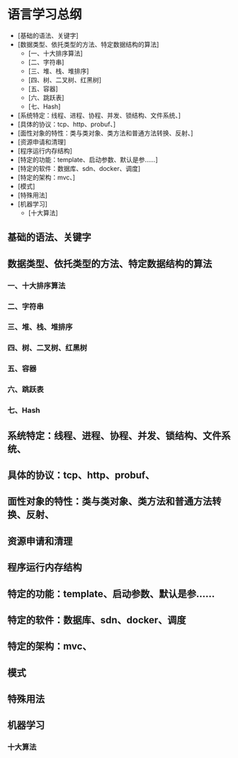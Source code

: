 # 语言学习总纲
<!-- vim-markdown-toc GFM -->

* [基础的语法、关键字]
* [数据类型、依托类型的方法、特定数据结构的算法]
	* [一、十大排序算法]
	* [二、字符串]
	* [三、堆、栈、堆排序]
	* [四、树、二叉树、红黑树]
	* [五、容器]
	* [六、跳跃表]
	* [七、Hash]
* [系统特定：线程、进程、协程、并发、锁结构、文件系统、]
* [具体的协议：tcp、http、probuf、]
* [面性对象的特性：类与类对象、类方法和普通方法转换、反射、]
* [资源申请和清理]
* [程序运行内存结构]
* [特定的功能：template、启动参数、默认是参……]
* [特定的软件：数据库、sdn、docker、调度]
* [特定的架构：mvc、]
* [模式]
* [特殊用法]
* [机器学习]
	* [十大算法]

<!-- vim-markdown-toc -->
## 基础的语法、关键字
## 数据类型、依托类型的方法、特定数据结构的算法
### 一、十大排序算法
### 二、字符串
### 三、堆、栈、堆排序
### 四、树、二叉树、红黑树
### 五、容器
### 六、跳跃表
### 七、Hash

## 系统特定：线程、进程、协程、并发、锁结构、文件系统、
## 具体的协议：tcp、http、probuf、
## 面性对象的特性：类与类对象、类方法和普通方法转换、反射、
## 资源申请和清理
## 程序运行内存结构
## 特定的功能：template、启动参数、默认是参……
## 特定的软件：数据库、sdn、docker、调度
## 特定的架构：mvc、
## 模式
## 特殊用法
## 机器学习
### 十大算法
